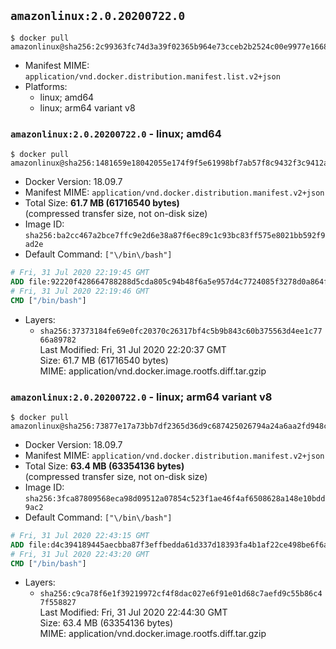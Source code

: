 ## `amazonlinux:2.0.20200722.0`

```console
$ docker pull amazonlinux@sha256:2c99363fc74d3a39f02365b964e73cceb2b2524c00e9977e16680156e2f79ee8
```

-	Manifest MIME: `application/vnd.docker.distribution.manifest.list.v2+json`
-	Platforms:
	-	linux; amd64
	-	linux; arm64 variant v8

### `amazonlinux:2.0.20200722.0` - linux; amd64

```console
$ docker pull amazonlinux@sha256:1481659e18042055e174f9f5e61998bf7ab57f8c9432f3c9412a56d116cc0c68
```

-	Docker Version: 18.09.7
-	Manifest MIME: `application/vnd.docker.distribution.manifest.v2+json`
-	Total Size: **61.7 MB (61716540 bytes)**  
	(compressed transfer size, not on-disk size)
-	Image ID: `sha256:ba2cc467a2bce7ffc9e2d6e38a87f6ec89c1c93bc83ff575e8021bb592f9ad2e`
-	Default Command: `["\/bin\/bash"]`

```dockerfile
# Fri, 31 Jul 2020 22:19:45 GMT
ADD file:92220f428664788288d5cda805c94b48f6a5e957d4c7724085f3278d0a864f6d in / 
# Fri, 31 Jul 2020 22:19:46 GMT
CMD ["/bin/bash"]
```

-	Layers:
	-	`sha256:37373184fe69e0fc20370c26317bf4c5b9b843c60b375563d4ee1c7766a89782`  
		Last Modified: Fri, 31 Jul 2020 22:20:37 GMT  
		Size: 61.7 MB (61716540 bytes)  
		MIME: application/vnd.docker.image.rootfs.diff.tar.gzip

### `amazonlinux:2.0.20200722.0` - linux; arm64 variant v8

```console
$ docker pull amazonlinux@sha256:73877e17a73bb7df2365d36d9c687425026794a24a6aa2fd948c7d261d44efe9
```

-	Docker Version: 18.09.7
-	Manifest MIME: `application/vnd.docker.distribution.manifest.v2+json`
-	Total Size: **63.4 MB (63354136 bytes)**  
	(compressed transfer size, not on-disk size)
-	Image ID: `sha256:3fca87809568eca98d09512a07854c523f1ae46f4af6508628a148e10bdd9ac2`
-	Default Command: `["\/bin\/bash"]`

```dockerfile
# Fri, 31 Jul 2020 22:43:15 GMT
ADD file:d4c394189445aecbba87f3effbedda61d337d18393fa4b1af22ce498be6f6af0 in / 
# Fri, 31 Jul 2020 22:43:20 GMT
CMD ["/bin/bash"]
```

-	Layers:
	-	`sha256:c9ca78f6e1f39219972cf4f8dac027e6f91e01d68c7aefd9c55b86c47f558827`  
		Last Modified: Fri, 31 Jul 2020 22:44:30 GMT  
		Size: 63.4 MB (63354136 bytes)  
		MIME: application/vnd.docker.image.rootfs.diff.tar.gzip
